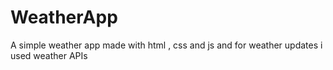 # WeatherApp
A simple weather app made with html , css and js and for weather updates i used weather APIs
